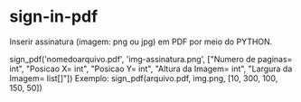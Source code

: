 # sign-in-pdf
Inserir assinatura (imagem: png ou jpg) em PDF por meio do PYTHON.

 sign_pdf('nomedoarquivo.pdf', 'img-assinatura.png', ["Numero de paginas= int", "Posicao X= int", "Posicao Y= int", "Altura da Imagem= int", "Largura da Imagem= list[]"])
 Exemplo:
 sign_pdf(arquivo.pdf, img.png, [10, 300, 100, 150, 50])
